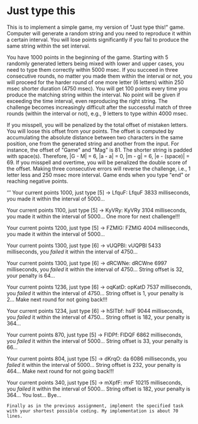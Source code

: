# Just type this

This is to implement a simple game, my version of "Just type this!" game. Computer will generate a random string and you need to reproduce it within a certain interval. You will lose points significantly if you fail to produce the same string within the set interval.

You have 1000 points in the beginning of the game.  Starting with 5 randomly generated letters being mixed with lower and upper cases, you need to type them correctly within 5000 msec. If you succeed in three consecutive rounds, no matter you made them within the interval or not, you will proceed for the harder round of one more letter (6 letters) within 250 msec shorter duration (4750 msec). You will get 100 points every time you produce the matching string within the interval. No point will be given if exceeding the time interval, even reproducing the right string. The challenge becomes increasingly difficult after the successful match of three rounds (within the interval or not), e.g., 9 letters to type within 4000 msec.

If you misspell, you will be penalized by the total offset of mistaken letters. You will loose this offset from your points. The offset is computed by accumulating the absolute distance between two characters in the same position, one from the generated string and another from the input. For instance, the offset of "Game" and "Mag" is 81. The shorter string is padded with space(s). Therefore, |G - M| = 6, |a - a| = 0, |m - g| = 6, |e - (space)| = 69. If you misspell and overtime, you will be penalized the double score of the offset. Making three consecutive errors will reverse the challenge, i.e., 1 letter less and 250 msec more interval. Game ends when you type "end" or reaching negative points.

‘’’
Your current points 1000, just type [5] -> LfquF: LfquF
3833 milliseconds, you made it within the interval of 5000...

Your current points 1100, just type [5] -> KyVRy: KyVRy
3104 milliseconds, you made it within the interval of 5000...
One more for next challenge!!!

Your current points 1200, just type [5] -> FZMlG: FZMlG
4004 milliseconds, you made it within the interval of 5000...

Your current points 1300, just type [6] -> vUQPBl: vUQPBl
5433 milliseconds, you *failed* it within the interval of 4750...

Your current points 1300, just type [6] -> dRCWNe: dRCWne
6997 milliseconds, you *failed* it within the interval of 4750...
String offset is 32, your penalty is 64...

Your current points 1236, just type [6] -> oqKatD: opKatD
7537 milliseconds, you *failed* it within the interval of 4750...
String offset is 1, your penalty is 2...
Make next round for not going back!!!

Your current points 1234, just type [6] -> hSITbf: hsIF
9044 milliseconds, you *failed* it within the interval of 4750...
String offset is 182, your penalty is 364...

Your current points 870, just type [5] -> FlDPf: FlDQF
6862 milliseconds, you *failed* it within the interval of 5000...
String offset is 33, your penalty is 66...

Your current points 804, just type [5] -> dKrqO: da
6086 milliseconds, you *failed* it within the interval of 5000...
String offset is 232, your penalty is 464...
Make next round for not going back!!!

Your current points 340, just type [5] -> mXpfF: mxF
10215 milliseconds, you *failed* it within the interval of 5000...
String offset is 182, your penalty is 364...
You lost...
Bye...
```
Finally as in the previous assignment, implement the specified task with your shortest possible coding. My implementation is about 70 lines.